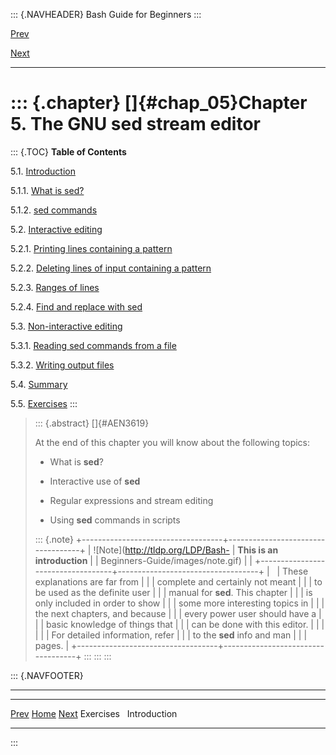 ::: {.NAVHEADER}
Bash Guide for Beginners
:::

[Prev](sect_04_05.md)

[Next](sect_05_01.md)

------------------------------------------------------------------------

::: {.chapter}
[]{#chap_05}Chapter 5. The GNU sed stream editor
================================================

::: {.TOC}
**Table of Contents**

5.1. [Introduction](sect_05_01.md)

5.1.1. [What is sed?](sect_05_01.md#sect_05_01_01)

5.1.2. [sed commands](sect_05_01.md#sect_05_01_02)

5.2. [Interactive editing](sect_05_02.md)

5.2.1. [Printing lines containing a
pattern](sect_05_02.md#sect_05_02_01)

5.2.2. [Deleting lines of input containing a
pattern](sect_05_02.md#sect_05_02_02)

5.2.3. [Ranges of lines](sect_05_02.md#sect_05_02_03)

5.2.4. [Find and replace with sed](sect_05_02.md#sect_05_02_04)

5.3. [Non-interactive editing](sect_05_03.md)

5.3.1. [Reading sed commands from a file](sect_05_03.md#sect_05_03_01)

5.3.2. [Writing output files](sect_05_03.md#sect_05_03_02)

5.4. [Summary](sect_05_04.md)

5.5. [Exercises](sect_05_05.md)
:::

> ::: {.abstract}
> []{#AEN3619}
>
> At the end of this chapter you will know about the following topics:
>
> -   What is **sed**?
>
> -   Interactive use of **sed**
>
> -   Regular expressions and stream editing
>
> -   Using **sed** commands in scripts
>
> ::: {.note}
> +-----------------------------------+-----------------------------------+
> | ![Note](http://tldp.org/LDP/Bash- | **This is an introduction**       |
> | Beginners-Guide/images/note.gif)  |                                   |
> +-----------------------------------+-----------------------------------+
> |                                   | These explanations are far from   |
> |                                   | complete and certainly not meant  |
> |                                   | to be used as the definite user   |
> |                                   | manual for **sed**. This chapter  |
> |                                   | is only included in order to show |
> |                                   | some more interesting topics in   |
> |                                   | the next chapters, and because    |
> |                                   | every power user should have a    |
> |                                   | basic knowledge of things that    |
> |                                   | can be done with this editor.     |
> |                                   |                                   |
> |                                   | For detailed information, refer   |
> |                                   | to the **sed** info and man       |
> |                                   | pages.                            |
> +-----------------------------------+-----------------------------------+
> :::
> :::
:::

::: {.NAVFOOTER}

------------------------------------------------------------------------

  ------------------------- -------------------- -------------------------
  [Prev](sect_04_05.md)    [Home](index.md)    [Next](sect_05_01.md)
  Exercises                                                   Introduction
  ------------------------- -------------------- -------------------------
:::
